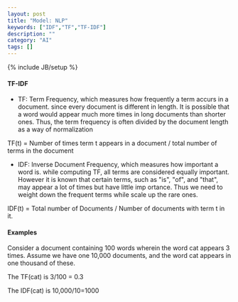 ```yaml
---
layout: post
title: "Model: NLP"
keywords: ["IDF","TF","TF-IDF"]
description: ""
category: "AI"
tags: []
---
```

{% include JB/setup %}

#### TF-IDF

+ TF: Term Frequency, which measures how frequently a term accurs in a document. since every document is different in length.
It is possible that a word would appear much more times in long documents than shorter ones. Thus, the term frequency is often
divided by the document length as a way of normalization


TF(t) = Number of times term t appears in a document /  total number of terms in the document

+ IDF: Inverse Document Frequency, which measures how important a word is. while computing TF, all terms are considered equally 
important. However it is known that certain terms, such as "is", "of", and "that", may appear a lot of times but have little imp
ortance. Thus we need to weight down the frequent terms while scale up the rare ones.


IDF(t) = Total number of Documents / Number of documents with term t in it.


#### Examples
Consider a document containing 100 words wherein the word cat appears 3 times. Assume we have one 10,000 documents, 
and the word cat appears in one thousand of these. 


The TF(cat) is 3/100 = 0.3 


The IDF(cat) is 10,000/10=1000





